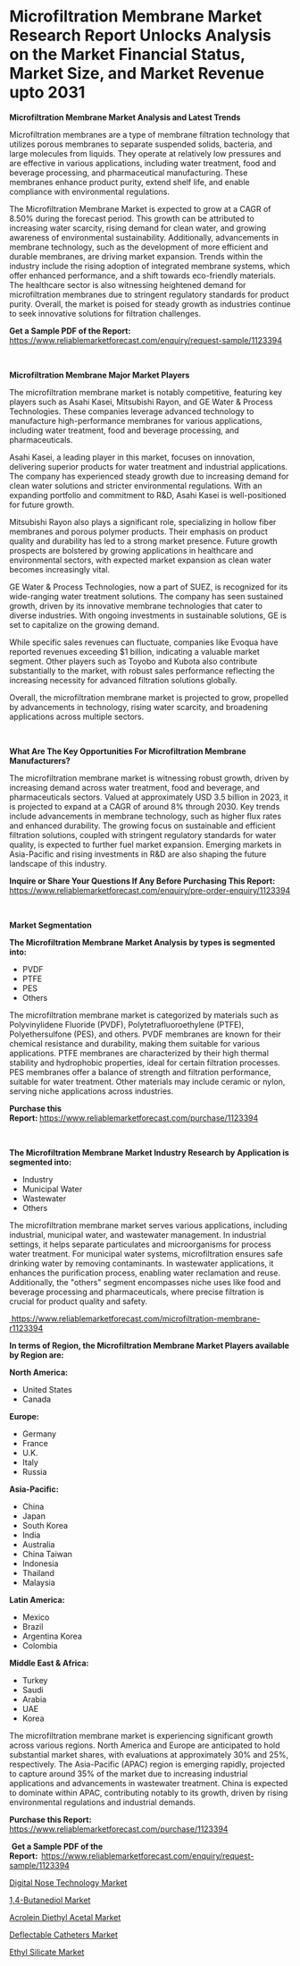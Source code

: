 <p><h1>Microfiltration Membrane Market Research Report Unlocks Analysis on the Market Financial Status, Market Size, and Market Revenue upto 2031</h1></p><p><strong>Microfiltration Membrane Market Analysis and Latest Trends</strong></p>
<p><p>Microfiltration membranes are a type of membrane filtration technology that utilizes porous membranes to separate suspended solids, bacteria, and large molecules from liquids. They operate at relatively low pressures and are effective in various applications, including water treatment, food and beverage processing, and pharmaceutical manufacturing. These membranes enhance product purity, extend shelf life, and enable compliance with environmental regulations.</p><p>The Microfiltration Membrane Market is expected to grow at a CAGR of 8.50% during the forecast period. This growth can be attributed to increasing water scarcity, rising demand for clean water, and growing awareness of environmental sustainability. Additionally, advancements in membrane technology, such as the development of more efficient and durable membranes, are driving market expansion. Trends within the industry include the rising adoption of integrated membrane systems, which offer enhanced performance, and a shift towards eco-friendly materials. The healthcare sector is also witnessing heightened demand for microfiltration membranes due to stringent regulatory standards for product purity. Overall, the market is poised for steady growth as industries continue to seek innovative solutions for filtration challenges.</p></p>
<p><strong>Get a Sample PDF of the Report:&nbsp;</strong> <a href="https://www.reliablemarketforecast.com/enquiry/request-sample/1123394?utm_campaign=1167&utm_medium=2&utm_source=Github&utm_content=ia&utm_term=06112024&utm_id=microfiltration-membrane">https://www.reliablemarketforecast.com/enquiry/request-sample/1123394</a></p>
<p>&nbsp;</p>
<p><strong>Microfiltration Membrane Major Market Players</strong></p>
<p><p>The microfiltration membrane market is notably competitive, featuring key players such as Asahi Kasei, Mitsubishi Rayon, and GE Water & Process Technologies. These companies leverage advanced technology to manufacture high-performance membranes for various applications, including water treatment, food and beverage processing, and pharmaceuticals.</p><p>Asahi Kasei, a leading player in this market, focuses on innovation, delivering superior products for water treatment and industrial applications. The company has experienced steady growth due to increasing demand for clean water solutions and stricter environmental regulations. With an expanding portfolio and commitment to R&D, Asahi Kasei is well-positioned for future growth.</p><p>Mitsubishi Rayon also plays a significant role, specializing in hollow fiber membranes and porous polymer products. Their emphasis on product quality and durability has led to a strong market presence. Future growth prospects are bolstered by growing applications in healthcare and environmental sectors, with expected market expansion as clean water becomes increasingly vital.</p><p>GE Water & Process Technologies, now a part of SUEZ, is recognized for its wide-ranging water treatment solutions. The company has seen sustained growth, driven by its innovative membrane technologies that cater to diverse industries. With ongoing investments in sustainable solutions, GE is set to capitalize on the growing demand.</p><p>While specific sales revenues can fluctuate, companies like Evoqua have reported revenues exceeding $1 billion, indicating a valuable market segment. Other players such as Toyobo and Kubota also contribute substantially to the market, with robust sales performance reflecting the increasing necessity for advanced filtration solutions globally.</p><p>Overall, the microfiltration membrane market is projected to grow, propelled by advancements in technology, rising water scarcity, and broadening applications across multiple sectors.</p></p>
<p>&nbsp;</p>
<p><strong>What Are The Key Opportunities For Microfiltration Membrane Manufacturers?</strong></p>
<p><p>The microfiltration membrane market is witnessing robust growth, driven by increasing demand across water treatment, food and beverage, and pharmaceuticals sectors. Valued at approximately USD 3.5 billion in 2023, it is projected to expand at a CAGR of around 8% through 2030. Key trends include advancements in membrane technology, such as higher flux rates and enhanced durability. The growing focus on sustainable and efficient filtration solutions, coupled with stringent regulatory standards for water quality, is expected to further fuel market expansion. Emerging markets in Asia-Pacific and rising investments in R&D are also shaping the future landscape of this industry.</p></p>
<p><strong>Inquire or Share Your Questions If Any Before Purchasing This Report:</strong> <a href="https://www.reliablemarketforecast.com/enquiry/pre-order-enquiry/1123394?utm_campaign=1167&utm_medium=2&utm_source=Github&utm_content=ia&utm_term=06112024&utm_id=microfiltration-membrane">https://www.reliablemarketforecast.com/enquiry/pre-order-enquiry/1123394</a></p>
<p>&nbsp;</p>
<p><strong>Market Segmentation</strong></p>
<p><strong>The Microfiltration Membrane Market Analysis by types is segmented into:</strong></p>
<p><ul><li>PVDF</li><li>PTFE</li><li>PES</li><li>Others</li></ul></p>
<p><p>The microfiltration membrane market is categorized by materials such as Polyvinylidene Fluoride (PVDF), Polytetrafluoroethylene (PTFE), Polyethersulfone (PES), and others. PVDF membranes are known for their chemical resistance and durability, making them suitable for various applications. PTFE membranes are characterized by their high thermal stability and hydrophobic properties, ideal for certain filtration processes. PES membranes offer a balance of strength and filtration performance, suitable for water treatment. Other materials may include ceramic or nylon, serving niche applications across industries.</p></p>
<p><strong>Purchase this Report:&nbsp;</strong><a href="https://www.reliablemarketforecast.com/purchase/1123394?utm_campaign=1167&utm_medium=2&utm_source=Github&utm_content=ia&utm_term=06112024&utm_id=microfiltration-membrane">https://www.reliablemarketforecast.com/purchase/1123394</a></p>
<p>&nbsp;</p>
<p><strong>The Microfiltration Membrane Market Industry Research by Application is segmented into:</strong></p>
<p><ul><li>Industry</li><li>Municipal Water</li><li>Wastewater</li><li>Others</li></ul></p>
<p><p>The microfiltration membrane market serves various applications, including industrial, municipal water, and wastewater management. In industrial settings, it helps separate particulates and microorganisms for process water treatment. For municipal water systems, microfiltration ensures safe drinking water by removing contaminants. In wastewater applications, it enhances the purification process, enabling water reclamation and reuse. Additionally, the "others" segment encompasses niche uses like food and beverage processing and pharmaceuticals, where precise filtration is crucial for product quality and safety.</p></p>
<p><a href="https://www.reliablemarketforecast.com/microfiltration-membrane-r1123394?utm_campaign=1167&utm_medium=2&utm_source=Github&utm_content=ia&utm_term=06112024&utm_id=microfiltration-membrane">&nbsp;https://www.reliablemarketforecast.com/microfiltration-membrane-r1123394</a></p>
<p><strong>In terms of Region, the Microfiltration Membrane Market Players available by Region are:</strong></p>
<p>
    <p> <strong> North America: </strong>
        <ul>
            <li>United States</li>
            <li>Canada</li>
        </ul>
        </p> 
    <p> <strong> Europe: </strong>
        <ul>
            <li>Germany</li>
            <li>France</li>
            <li>U.K.</li>
            <li>Italy</li>
            <li>Russia</li>
        </ul>
        </p> 
    <p> <strong> Asia-Pacific: </strong>
        <ul>
            <li>China</li>
            <li>Japan</li>
            <li>South Korea</li>
            <li>India</li>
            <li>Australia</li>
            <li>China Taiwan</li>
            <li>Indonesia</li>
            <li>Thailand</li>
            <li>Malaysia</li>
        </ul>
        </p> 
    <p> <strong> Latin America: </strong>
        <ul>
            <li>Mexico</li>
            <li>Brazil</li>
            <li>Argentina Korea</li>
            <li>Colombia</li>
        </ul>
        </p> 
    <p> <strong> Middle East & Africa: </strong>
        <ul>
            <li>Turkey</li>
            <li>Saudi</li>
            <li>Arabia</li>
            <li>UAE</li>
            <li>Korea</li>
        </ul>
    </p>
    </p>
<p><p>The microfiltration membrane market is experiencing significant growth across various regions. North America and Europe are anticipated to hold substantial market shares, with evaluations at approximately 30% and 25%, respectively. The Asia-Pacific (APAC) region is emerging rapidly, projected to capture around 35% of the market due to increasing industrial applications and advancements in wastewater treatment. China is expected to dominate within APAC, contributing notably to its growth, driven by rising environmental regulations and industrial demands.</p></p>
<p><strong>Purchase this Report: </strong><a href="https://www.reliablemarketforecast.com/purchase/1123394?utm_campaign=1167&utm_medium=2&utm_source=Github&utm_content=ia&utm_term=06112024&utm_id=microfiltration-membrane">https://www.reliablemarketforecast.com/purchase/1123394</a></p>
<p>&nbsp;<strong>Get a Sample PDF of the Report:&nbsp;&nbsp;</strong><a href="https://www.reliablemarketforecast.com/enquiry/request-sample/1123394?utm_campaign=1167&utm_medium=2&utm_source=Github&utm_content=ia&utm_term=06112024&utm_id=microfiltration-membrane">https://www.reliablemarketforecast.com/enquiry/request-sample/1123394</a></p>
<p><strong></strong></p>
<p><p><a href="https://www.linkedin.com/pulse/global-digital-nose-technology-market-analysis-trends-forecasts-8nfue?utm_campaign=1167&utm_medium=2&utm_source=Github&utm_content=ia&utm_term=06112024&utm_id=microfiltration-membrane">Digital Nose Technology Market</a></p><p><a href="https://www.linkedin.com/pulse/14-butanediol-market-evolution-regional-adaptations-innovation-7u4ze?utm_campaign=1167&utm_medium=2&utm_source=Github&utm_content=ia&utm_term=06112024&utm_id=microfiltration-membrane">1,4-Butanediol Market</a></p><p><a href="https://github.com/annicecos4/Market-Research-Report-List-1/blob/main/acrolein-diethyl-acetal-market.md?utm_campaign=1167&utm_medium=2&utm_source=Github&utm_content=ia&utm_term=06112024&utm_id=microfiltration-membrane">Acrolein Diethyl Acetal Market</a></p><p><a href="https://issuu.com/reportprime-2/docs/deflectable-catheters-market-size-2_2cfc14d5b85597?utm_campaign=1167&utm_medium=2&utm_source=Github&utm_content=ia&utm_term=06112024&utm_id=microfiltration-membrane">Deflectable Catheters Market</a></p><p><a href="https://github.com/guneycigdem35/Market-Research-Report-List-5/blob/main/ethyl-silicate-market.md?utm_campaign=1167&utm_medium=2&utm_source=Github&utm_content=ia&utm_term=06112024&utm_id=microfiltration-membrane">Ethyl Silicate Market</a></p></p>